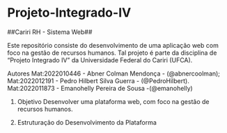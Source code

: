 # Projeto-Integrado-IV


##Cariri RH - Sistema Web##

Este repositório consiste do desenvolvimento de uma aplicação web com foco na gestão de recursos humanos. Tal projeto é parte da disciplina de “Projeto Integrado IV” da Universidade Federal do Cariri (UFCA).

Autores
Mat:2022010446 - Abner Colman Mendonça - (@abnercoolman);
Mat:2022012191 - Pedro Hilbert Silva Guerra - (@PedroHilbert).
Mat:2022011873 - Emanohelly Pereira de Sousa -(@emanohelly)
1. Objetivo
Desenvolver uma plataforma web, com foco na gestão de recursos humanos.

2. Estruturação do Desenvolvimento da Plataforma
